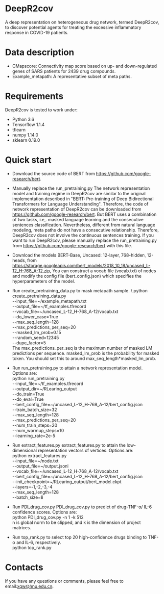 # DeepR2cov

A deep representation on heterogeneous drug network, termed DeepR2cov, to discover potential agents for treating the excessive inflammatory response in COVID-19 patients.

# Data description
* CMapscore: Connectivity map score based on up- and down-regulated genes of SARS patients for 2439 drug compounds.
* Example_metapath: A representative subset of meta paths.


# Requirements
DeepR2cov is tested to work under:
* Python 3.6  
* Tensorflow 1.1.4
* tflearn
* numpy 1.14.0
* sklearn 0.19.0

# Quick start
* Download the source code of BERT from https://github.com/google-research/bert. 
* Manually replace the run_pretraining.py
The network representation model and training regime in DeepR2cov are similar to the original implementation described in "BERT: Pre-training of Deep Bidirectional Transformers for Language Understanding". Therefore, the code of network representation of DeepR2cov can be downloaded from https://github.com/google-research/bert. But BERT uses a combination of two tasks, i.e,. masked language learning and the consecutive sentences classification. Nevertheless, different from natural language modeling, meta paths do not have a consecutive relationship. Therefore, DeepR2cov does not involve the continuous sentences training. If you want to run DeepR2cov, please manually replace the run_pretraining.py from https://github.com/google-research/bert with this file. 
  
* Download the models BERT-Base, Uncased: 12-layer, 768-hidden, 12-heads, from https://storage.googleapis.com/bert_models/2018_10_18/uncased_L-12_H-768_A-12.zip, 
You can construct a vocab file (vocab.txt) of nodes and modify the config file (bert_config.json) which specifies the hyperparameters of the model.
* Run create_pretraining_data.py to mask metapath sample. \ 
python create_pretraining_data.py \
--input_file=~/example_metapath.txt \
--output_file=~/tf_examples.tfrecord \
--vocab_file=~/uncased_L-12_H-768_A-12/vocab.txt \
--do_lower_case=True \
--max_seq_length=128 \
--max_predictions_per_seq=20 \
--masked_lm_prob=0.15 \
--random_seed=12345 \
--dupe_factor=5 \
The max_predictions_per_seq is the maximum number of masked LM predictions per sequence. masked_lm_prob is the probability for masked token. You should set this to around max_seq_length*masked_lm_prob.

* Run run_pretraining.py to attain a network representation model. Options are:\
python run_pretraining.py \
--input_file=~/tf_examples.tfrecord \
--output_dir=~/RLearing_output \
--do_train=True \
--do_eval=True \
--bert_config_file=~/uncased_L-12_H-768_A-12/bert_config.json \
--train_batch_size=32 \
--max_seq_length=128 \
--max_predictions_per_seq=20 \
--num_train_steps=20 \
--num_warmup_steps=10 \
--learning_rate=2e-5 

* Run extract_features.py extract_features.py to attain the low-dimensional representation vectors of vertices. Options are:\
python extract_features.py \
--input_file=~/node.txt \
--output_file=~/output.jsonl \
--vocab_file=~/uncased_L-12_H-768_A-12/vocab.txt \
--bert_config_file=~/uncased_L-12_H-768_A-12/bert_config.json \
--init_checkpoint=~/RLearing_output/bert_model.ckpt \
--layers=-1,-2,-3,-4 \
--max_seq_length=128 \
--batch_size=8 

* Run PDI_drug_cov.py PDI_drug_cov.py to predict of drug-TNF-α/ IL-6 confidence scores. Options are: \
  python PDI_drug_cov.py	-n 1 -k 512 \
  n is global norm to be clipped, and k is the dimension of project matrices. 

* Run top_rank.py to select top 20 high-confidence drugs binding to TNF-α and IL-6, respectively. \
  python top_rank.py 

# Contacts
If you have any questions or comments, please feel free to email:xqw@hnu.edu.cn.
